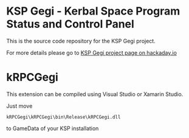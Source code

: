 KSP Gegi - Kerbal Space Program Status and Control Panel
========================================================

This is the source code repository for the KSP Gegi project.

For more details please go to [KSP Gegi project page on hackaday.io](https://hackaday.io/project/8891-ksp-gegi)

# kRPCGegi

This extension can be compiled using Visual Studio or Xamarin Studio.

Just move
```
kRPCGegi\kRPCGegi\bin\Release\kRPCGegi.dll
```
to GameData of your KSP installation

